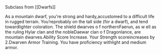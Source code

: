 Subclass from [[Dwarfs]]

As a mountain dwarf, you're strong and hardy,accustomed to a difficult life in rugged terrain. You’reprobably on the tall side (for a dwarf), and tend towardlighter coloration. The shield dwarves o f northernFaerun, as w ell as the ruling Hylar clan and the nobleDaewar clan o f Dragonlance, are mountain dwarves.Ability Score Increase. Your Strength scoreincreases by 2.Dwarven Armor Training. You have proficiency withlight and medium armor.